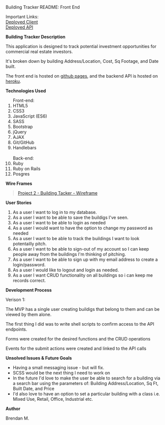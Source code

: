 Building Tracker README: Front End


Important Links:
<br>
[Deployed Client](https://bhmdev.github.io/Building-Tracker-FE/)
<br>
[Deployed API](https://building-tracker-api.herokuapp.com/)


**Building Tracker Description**

This application is designed to track potential investment opportunities for commercial real estate investors.

It's broken down by building Address/Location, Cost, Sq Footage, and Date built.

The front end is hosted on [github pages](https://bhmdev.github.io/Building-Tracker-FE/), and the backend API is hosted on [heroku](https://building-tracker-api.herokuapp.com/).

**Technologies Used**

<ol>
Front-end:
<li>HTML5</li>
<li>CSS3</li>
<li>JavaScript (ES6)</li>
<li>SASS</li>
<li>Bootstrap</li>
<li>jQuery</li>
<li>AJAX</li>
<li>Git/GitHub</li>
<li>Handlebars</li>
<br>
Back-end:
<li>Ruby</li>
<li>Ruby on Rails</li>
<li>Posgres</li>
</ol>

**Wire Frames**

<blockquote class="imgur-embed-pub" lang="en" data-id="a/X0bEtGq"><a href="//imgur.com/a/X0bEtGq">Project 2 - Building Tacker - Wireframe</a></blockquote>

**User Stories**

1. As a user I want to log in to my database.
2. As a user I want to be able to save the buildigs I've seen.
3. As a user I want to be able to login as needed
4. As a user I would want to have the option to change my password as needed
5. As a user I want to be able to track the buildings I want to look potentailly pitch.
6. As a user I want to be able to sign-out of my account so I can keep people away from the buildings I'm thinking of pitching.
7. As a user I want to be able to sign up with my email address to create a login/password.
8. As a user I would like to logout and login as needed.
9. As a user I want CRUD functionality on all buildings so i can keep me records correct.

**Development Process**

Verison 1:

The MVP has a single user creating buildigs that belong to them and can be viewed by them alone.

The first thing I did was to write shell scripts to confirm access to the API endpoints.

Forms were created for the desired functions and the CRUD operations

Events for the submit actions were created and linked to the API calls

**Unsolved Issues & Future Goals**

- Having a small messaging issue - but will fix.
- SCSS would be the next thing I need to work on
- In the future I'd love to make the user be able to search for a building via a search bar using the parameters of: Building Address/Location, Sq Ft, Built Date, and Price
- I'd also love to have an option to set a particular building with a class i.e. Mixed Use, Retail, Office, Industrial etc.

**Author**

Brendan M.
